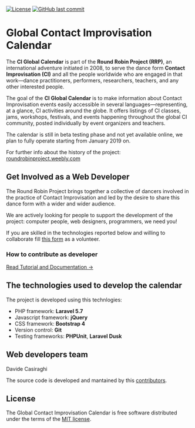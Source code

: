 [![License](https://img.shields.io/badge/license-MIT-blue.svg?style=flat-square)](LICENSE)
[![GitHub last commit](https://img.shields.io/github/last-commit/davide-casiraghi/ci-global-calendar.svg)](https://github.com/davide-casiraghi/ci-global-calendar) 

# Global Contact Improvisation Calendar

The **CI Global Calendar** is part of the **Round Robin Project (RRP)**, an international adventure initiated in 2008, to serve the dance form **Contact Improvisation (CI)** and all the people worldwide who are engaged in that work—dance practitioners, performers, researchers, teachers, and any other interested people. 

The goal of the **CI Global Calendar** is to make information about Contact Improvisation events easily accessible in several languages—representing, at a glance, CI activities around the globe. It offers listings of CI classes, jams, workshops, festivals, and events happening throughout the global CI community, posted individually by event organizers and teachers.

The calendar is still in beta testing phase and not yet available online, we plan to fully operate starting from January 2019 on.

For further info about the history of the project: [roundrobinproject.weebly.com](https://roundrobinproject.weebly.com/) 


## Get Involved as a Web Developer

The Round Robin Project brings together a collective of dancers involved in the practice of Contact Improvisation and led by the desire to share this dance form with a wider and wider audience.

We are actively looking for people to support the development of the project: 
computer people, web designers, programmers, we need you!

If you are skilled in the technologies reported below and willing to collaborate fill [this form](https://ciglobalcalendar.net/donationOffers/create) as a volunteer.

### How to contribute as developer

[Read Tutorial and Documentation →](https://github.com/davide-casiraghi/ci-global-calendar/wiki)

## The technologies used to develop the calendar

The project is developed using this technlogies:
- PHP framework: **Laravel 5.7**
- Javascript framework: **jQuery**
- CSS framework: **Bootstrap 4**
- Version control: **Git**  
- Testing frameworks: **PHPUnit**, **Laravel Dusk**

## Web developers team
Davide Casiraghi

The source code is developed and mantained by this [contributors](https://github.com/davide-casiraghi/ci-global-calendar/graphs/contributors).

## License
The Global Contact Improvisation Calendar is free software distributed under the terms of the [MIT license](https://github.com/davide-casiraghi/ci-global-calendar/blob/master/LICENSE).   




